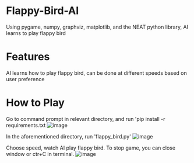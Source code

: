 # Flappy-Bird-AI
Using pygame, numpy, graphviz, matplotlib, and the NEAT python library, AI learns to play flappy bird 

# Features
AI learns how to play flappy bird, can be done at different speeds based on user preference

# How to Play
Go to command prompt in relevant directory, and run 'pip install -r requirements.txt 
![image](https://user-images.githubusercontent.com/87445117/170805449-d528bca5-7c41-43b9-9f26-cd7dfa5f8e10.png)

In the aforementioned directory, run 'flappy_bird.py'
![image](https://user-images.githubusercontent.com/87445117/170805463-02a9a21e-ea35-45ef-949e-b9e1658d37c4.png)

Choose speed, watch AI play flappy bird. To stop game, you can close window or ctr+C in terminal. 
![image](https://user-images.githubusercontent.com/87445117/170805514-4baa48f9-4472-4053-9eab-10338f2116df.png)



